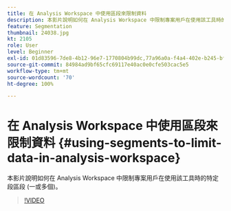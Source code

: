 ```yaml
---
title: 在 Analysis Workspace 中使用區段來限制資料
description: 本影片說明如何在 Analysis Workspace 中限制專案用戶在使用該工具時的特定段區段 (一或多個)。
feature: Segmentation
thumbnail: 24038.jpg
kt: 2105
role: User
level: Beginner
exl-id: 01d83596-7de8-4b12-96e7-1770804b99dc,77a96a0a-f4a4-402e-b245-bfb83622a7e7
source-git-commit: 84984ad9bf65cfc69117e40ac0e0cfe503cac5e5
workflow-type: tm+mt
source-wordcount: '70'
ht-degree: 100%

---
```


# 在 Analysis Workspace 中使用區段來限制資料 {#using-segments-to-limit-data-in-analysis-workspace}

本影片說明如何在 Analysis Workspace 中限制專案用戶在使用該工具時的特定段區段 (一或多個)。

>[!VIDEO](https://video.tv.adobe.com/v/24038/?quality=12&learn=on)
